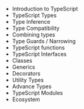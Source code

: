 - Introduction to TypeScript
- TypeScript Types
- Type Inference
- Type Compatibility
- Combining types
- Type Guards / Narrowing
- TypeScript functions
- TypeScript Interfaces
- Classes
- Generics
- Decorators
- Utility Types
- Advance Types
- TypeScript Modules
- Ecosystem
